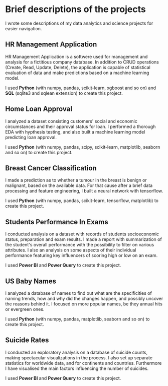 # Brief descriptions of the projects
I wrote some descriptions of my data analytics and science projects for easier navigation.

## HR Management Application
HR Management Application is a softwere used for management and analysis for a fictitious company database. In addition to CRUD operations (Create, Read, Update, Delete), the application is capable of statistical evaluation of data and make predictions based on a machine learning model.

I used <b>Python</b> (with numpy, pandas, scikit-learn, xgboost and so on) and <b>SQL</b> (sqlite3 and sqlean extension) to create this project.

## Home Loan Approval
I analyzed a dataset consisting customers' social and economic circumstances and their approval status for loan. I performed a thorough EDA with hypthesis testing, and also built a machine learning model predicting loan approval.

I used <b>Python</b> (with numpy, pandas, scipy, scikit-learn, matplotlib, seaborn and so on) to create this project.

## Breast Cancer Classification
I made a prediction as to whether a tumour in the breast is benign or malignant, based on the available data. For that cause after a brief data processing and feature engineering, I built a neural network with tensorflow.

I used <b>Python</b> (with numpy, pandas, scikit-learn, tensorflow, matplotlib) to create this project.

## Students Performance In Exams
I conducted analysis on a dataset with records of students socioeconomic status, preparation and exam results. I made a report with summarization of the student's overall performance with the possibility to filter on various attributes. I also an analysis on some aspects of their individual performance featuring key influencers of scoring high or low on an exam.

I used <b>Power BI</b> and <b>Power Query</b> to create this project.

## US Baby Names
I analyzed a database of names to find out what are the specificities of naming trends, how and why did the changes happen, and possibly uncover the reasons behind it. I focused on more popular names, be they annual hits or evergreen ones.

I used <b>Python</b> (with numpy, pandas, matplotlib, seaborn and so on) to create this project.

## Suicide Rates
I conducted an exploratory analysis on a database of suicide counts, making spectacular visualizations in the process. I also set up separate statistics for worldwide data, and for continents and countries. Furthermore I have visualised the main factors influencing the number of suicides.

I used <b>Power BI</b> and <b>Power Query</b> to create this project.

